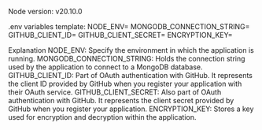 Node version: v20.10.0

.env variables template:
NODE_ENV=
MONGODB_CONNECTION_STRING=
GITHUB_CLIENT_ID=
GITHUB_CLIENT_SECRET=
ENCRYPTION_KEY=

Explanation
NODE_ENV: Specify the environment in which the application is running.
MONGODB_CONNECTION_STRING: Holds the connection string used by the application to connect to a MongoDB database.
GITHUB_CLIENT_ID: Part of OAuth authentication with GitHub. It represents the client ID provided by GitHub when you register your application with their OAuth service.
GITHUB_CLIENT_SECRET: Also part of OAuth authentication with GitHub. It represents the client secret provided by GitHub when you register your application.
ENCRYPTION_KEY: Stores a key used for encryption and decryption within the application.
